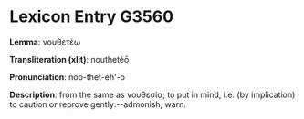# Lexicon Entry G3560

**Lemma**: νουθετέω

**Transliteration (xlit)**: nouthetéō

**Pronunciation**: noo-thet-eh'-o

**Description**:
from the same as νουθεσία; to put in mind, i.e. (by implication) to caution or reprove gently:--admonish, warn.

